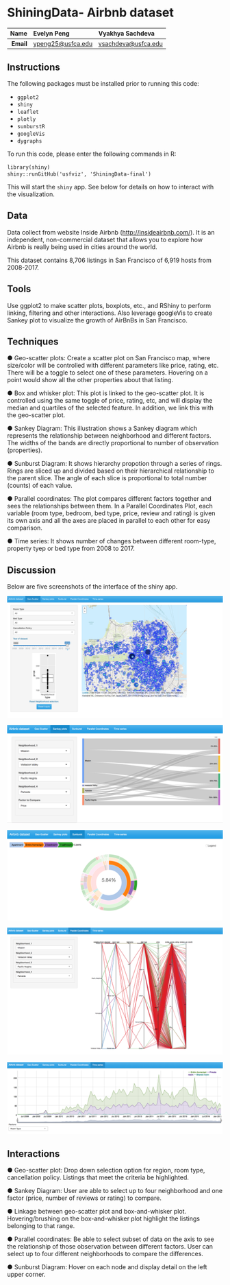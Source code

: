 # ShiningData- Airbnb dataset

| **Name**  | Evelyn Peng | Vyakhya Sachdeva|
|----------:|:-------------|:-------------|
| **Email** | ypeng25@usfca.edu |vsachdeva@usfca.edu|

Instructions
----------------------

The following packages must be installed prior to running this code:

- `ggplot2`
- `shiny`
- `leaflet`
- `plotly`
- `sunburstR`
- `googleVis`
- `dygraphs`



To run this code, please enter the following commands in R:

```
library(shiny)
shiny::runGitHub('usfviz', 'ShiningData-final')
```

This will start the `shiny` app. See below for details on how to interact with the visualization.

## Data

Data collect from website Inside Airbnb (http://insideairbnb.com/). It is an independent, non-commercial dataset that allows you to explore how Airbnb is really being used in cities around the world.

This dataset contains 8,706 listings in San Francisco of 6,919 hosts from 2008-2017.

## Tools
Use ggplot2 to make scatter plots, boxplots, etc., and RShiny to perform linking, filtering and other interactions. Also leverage googleVis to create Sankey plot to visualize the growth of AirBnBs in San Francisco.
## Techniques
  ● Geo-scatter plots: Create a scatter plot on San Francisco map, where size/color will be controlled with different parameters like price, rating, etc. There will be a toggle to select one of these parameters. Hovering on a point would show all the other properties about that listing.
  
  ● Box and whisker plot: This plot is linked to the geo-scatter plot. It is controlled using the same toggle of price, rating, etc, and will display the median and quartiles of the selected feature. In addition, we link this with the geo-scatter plot.
  
  ● Sankey Diagram: This illustration shows a Sankey diagram which represents the relationship between neighborhood and different factors. The widths of the bands are directly proportional to number of observation (properties).
  
  ● Sunburst Diagram: It shows hierarchy propotion through a series of rings. Rings are sliced up and divided based on their hierarchical relationship to the parent slice. The angle of each slice is proportional to total number (counts) of each value.
  
  ● Parallel coordinates: The plot compares different factors together and sees the relationships between them. In a Parallel Coordinates Plot, each variable (room type, bedroom, bed type, price, review and rating) is given its own axis and all the axes are placed in parallel to each other for easy comparison.
  
  ● Time series: It shows number of changes between different room-type, property tyep or bed type from 2008 to 2017.

## Discussion

Below are five screenshots of the interface of the shiny app.

![IMAGE](app1.png)

![IMAGE](app2.png)

![IMAGE](app3.png)

![IMAGE](app4.png)

![IMAGE](app5.png)

## Interactions
  ● Geo-scatter plot: Drop down selection option for region, room type, cancellation policy. Listings that meet the criteria be highlighted.
  
  ● Sankey Diagram: User are able to select up to four neighborhood and one factor (price, number of reviews or rating) to compare.
  
  ● Linkage between geo-scatter plot and box-and-whisker plot. Hovering/brushing on the box-and-whisker plot highlight the listings belonging to that range.
  
  ● Parallel coordinates: Be able to select subset of data on the axis to see the relationship of those observation between different factors. User can select up to four different neighborhoods to compare the differences.
  
  ● Sunburst Diagram: Hover on each node and display detail on the left upper corner.

